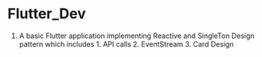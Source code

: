 # Flutter_Dev

  1.  A basic Flutter application implementing Reactive and SingleTon Design pattern which includes 
    1.  API calls
    2.  EventStream
    3.  Card Design


